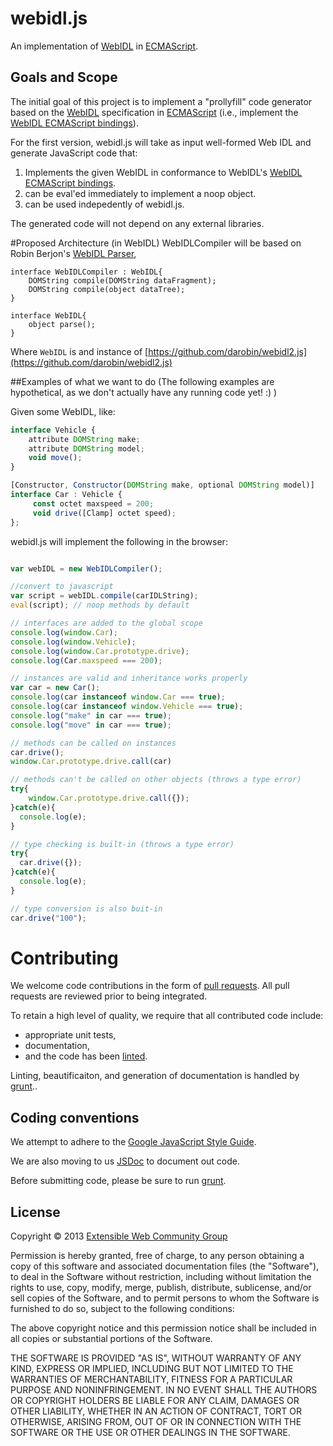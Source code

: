 # webidl.js

An implementation of [WebIDL](http://dev.w3.org/2006/webapi/WebIDL/) in [ECMAScript](http://es5.github.com/).

## Goals and Scope

The initial goal of this project is to implement a "prollyfill" code generator based on the [WebIDL](http://dev.w3.org/2006/webapi/WebIDL/) specification in [ECMAScript](http://es5.github.com/) (i.e., implement the [WebIDL ECMAScript bindings](http://dev.w3.org/2006/webapi/WebIDL/#ecmascript-binding)). 

For the first version, webidl.js will take as input well-formed Web IDL and generate JavaScript code that: 

  1.  Implements the given WebIDL in conformance to WebIDL's [WebIDL ECMAScript bindings](http://dev.w3.org/2006/webapi/WebIDL/#ecmascript-binding).
  2.  can be eval'ed immediately to implement a noop object.
  3.  can be used indepedently of webidl.js. 

The generated code will not depend on any external libraries. 

#Proposed Architecture (in WebIDL)
WebIDLCompiler will be based on Robin Berjon's [WebIDL Parser](https://github.com/darobin/webidl2.js), 

```
interface WebIDLCompiler : WebIDL{
    DOMString compile(DOMString dataFragment);
    DOMString compile(object dataTree);
}

interface WebIDL{
    object parse(); 
}
```
Where ```WebIDL``` is and instance of [https://github.com/darobin/webidl2.js](https://github.com/darobin/webidl2.js)

##Examples of what we want to do
(The following examples are hypothetical, as we don't actually have any running code yet! :) )

Given some WebIDL, like: 

```JavaScript
interface Vehicle {
    attribute DOMString make;
    attribute DOMString model;
    void move();
}

[Constructor, Constructor(DOMString make, optional DOMString model)]
interface Car : Vehicle {
     const octet maxspeed = 200;
     void drive([Clamp] octet speed);
};
```

webidl.js will implement the following in the browser: 

```JavaScript

var webIDL = new WebIDLCompiler();

//convert to javascript
var script = webIDL.compile(carIDLString);
eval(script); // noop methods by default

// interfaces are added to the global scope
console.log(window.Car);
console.log(window.Vehicle);
console.log(window.Car.prototype.drive);
console.log(Car.maxspeed === 200); 

// instances are valid and inheritance works properly
var car = new Car(); 
console.log(car instanceof window.Car === true); 
console.log(car instanceof window.Vehicle === true); 
console.log("make" in car === true); 
console.log("move" in car === true); 

// methods can be called on instances
car.drive();
window.Car.prototype.drive.call(car)

// methods can't be called on other objects (throws a type error)
try{ 
    window.Car.prototype.drive.call({}); 
}catch(e){
  console.log(e);
} 

// type checking is built-in (throws a type error)
try{ 
  car.drive({});
}catch(e){
  console.log(e);
} 

// type conversion is also buit-in
car.drive("100"); 
```

# Contributing
We welcome code contributions in the form of [pull requests](https://help.github.com/articles/using-pull-requests). 
All pull requests are reviewed prior to being integrated.

To retain a high level of quality, we require that all contributed code include:
 * appropriate unit tests, 
 * documentation, 
 * and the code has been [linted](http://www.jshint.com/).
  
Linting, beautificaiton, and generation of documentation is handled by [grunt](http://gruntjs.com/)..
 
## Coding conventions
We attempt to adhere to the [Google JavaScript Style Guide](http://google-styleguide.googlecode.com/svn/trunk/javascriptguide.xml). 

We are also moving to us [JSDoc](http://code.google.com/p/jsdoc-toolkit/) to document out code. 

Before submitting code, please be sure to run [grunt](http://gruntjs.com/).

## License
Copyright © 2013 [Extensible Web Community Group](http://www.w3.org/community/nextweb/)

Permission is hereby granted, free of charge, to any person obtaining a copy of this software and associated documentation files (the "Software"), to deal in the Software without restriction, including without limitation the rights to use, copy, modify, merge, publish, distribute, sublicense, and/or sell copies of the Software, and to permit persons to whom the Software is furnished to do so, subject to the following conditions:

The above copyright notice and this permission notice shall be included in all copies or substantial portions of the Software.

THE SOFTWARE IS PROVIDED "AS IS", WITHOUT WARRANTY OF ANY KIND, EXPRESS OR IMPLIED, INCLUDING BUT NOT LIMITED TO THE WARRANTIES OF MERCHANTABILITY, FITNESS FOR A PARTICULAR PURPOSE AND NONINFRINGEMENT. IN NO EVENT SHALL THE AUTHORS OR COPYRIGHT HOLDERS BE LIABLE FOR ANY CLAIM, DAMAGES OR OTHER LIABILITY, WHETHER IN AN ACTION OF CONTRACT, TORT OR OTHERWISE, ARISING FROM, OUT OF OR IN CONNECTION WITH THE SOFTWARE OR THE USE OR OTHER DEALINGS IN THE SOFTWARE.
